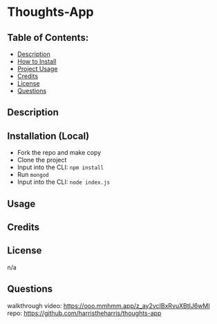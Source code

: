 # Thoughts-App


## **Table of Contents:**

- [Description](#desc)
- [How to Install](#install)
- [Project Usage](#use)
- [Credits](#cred)
- [License](#lice)
- [Questions](#quest)

<a id="desc"></a>
## Description 


<a id="install"></a>
## Installation (Local)
- Fork the repo and make copy
- Clone the project
- Input into the CLI: `npm install`
- Run `mongod`
- Input into the CLI: `node index.js`
 

<a id="use"></a>
## Usage 


<a id="cred"></a>
## Credits 

 

<a id="lice"></a>
## License 
n/a

<a id="quest"></a>
## Questions 
walkthrough video: https://ooo.mmhmm.app/z_ay2vcIBxRvuXBtlJ6wMI
repo: https://github.com/harristheharris/thoughts-app




